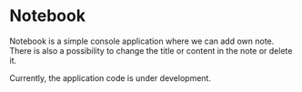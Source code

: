 # Notebook

Notebook is a simple console application where we can add own note. There is also a possibility to change the title or content in the note or delete it. 

Currently, the application code is under development.
